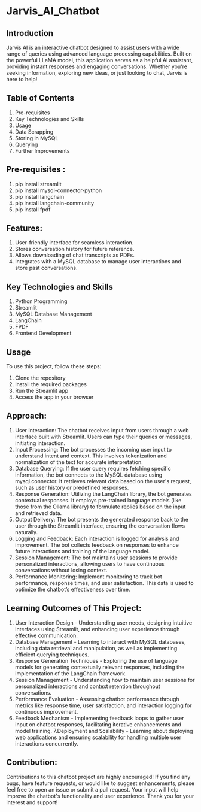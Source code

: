 # Jarvis_AI_Chatbot

## Introduction
Jarvis AI is an interactive chatbot designed to assist users with a wide range of queries using advanced language processing capabilities. Built on the powerful LLaMA model, this application serves as a helpful AI assistant, providing instant responses and engaging conversations. Whether you're seeking information, exploring new ideas, or just looking to chat, Jarvis is here to help!

## Table of Contents
1. Pre-requisites
2. Key Technologies and Skills
3. Usage
4. Data Scrapping
5. Storing in MySQL
6. Querying
7. Further Improvements

## Pre-requisites :
1. pip install streamlit
2. pip install mysql-connector-python
3. pip install langchain
4. pip install langchain-community
5. pip install fpdf

## Features:
1. User-friendly interface for seamless interaction.
2. Stores conversation history for future reference.
3. Allows downloading of chat transcripts as PDFs.
4. Integrates with a MySQL database to manage user interactions and store past conversations.

## Key Technologies and Skills
1. Python Programming
2. Streamlit
3. MySQL Database Management
4. LangChain
5. FPDF
6. Frontend Development

## Usage
To use this project, follow these steps:
1. Clone the repository
2. Install the required packages
3. Run the Streamlit app
4. Access the app in your browser

## Approach:
1. User Interaction: The chatbot receives input from users through a web interface built with Streamlit. Users can type their queries or messages, initiating interaction.
2. Input Processing: The bot processes the incoming user input to understand intent and context. This involves tokenization and normalization of the text for accurate interpretation.
3. Database Querying: If the user query requires fetching specific information, the bot connects to the MySQL database using mysql.connector. It retrieves relevant data based on the user's request, such as user history or predefined responses.
4. Response Generation: Utilizing the LangChain library, the bot generates contextual responses. It employs pre-trained language models (like those from the Ollama library) to formulate replies based on the input and retrieved data.
5. Output Delivery: The bot presents the generated response back to the user through the Streamlit interface, ensuring the conversation flows naturally.
6. Logging and Feedback: Each interaction is logged for analysis and improvement. The bot collects feedback on responses to enhance future interactions and training of the language model.
7. Session Management: The bot maintains user sessions to provide personalized interactions, allowing users to have continuous conversations without losing context.
8. Performance Monitoring: Implement monitoring to track bot performance, response times, and user satisfaction. This data is used to optimize the chatbot’s effectiveness over time.

## Learning Outcomes of This Project:
1. User Interaction Design - Understanding user needs, designing intuitive interfaces using Streamlit, and enhancing user experience through effective communication.
2. Database Management - Learning to interact with MySQL databases, including data retrieval and manipulation, as well as implementing efficient querying techniques.
3. Response Generation Techniques - Exploring the use of language models for generating contextually relevant responses, including the implementation of the LangChain framework.
4. Session Management - Understanding how to maintain user sessions for personalized interactions and context retention throughout conversations.
5. Performance Evaluation - Assessing chatbot performance through metrics like response time, user satisfaction, and interaction logging for continuous improvement.
6. Feedback Mechanism - Implementing feedback loops to gather user input on chatbot responses, facilitating iterative enhancements and model training.
7.Deployment and Scalability - Learning about deploying web applications and ensuring scalability for handling multiple user interactions concurrently.

## Contribution:
Contributions to this chatbot project are highly encouraged! If you find any bugs, have feature requests, or would like to suggest enhancements, please feel free to open an issue or submit a pull request. Your input will help improve the chatbot's functionality and user experience. Thank you for your interest and support!
